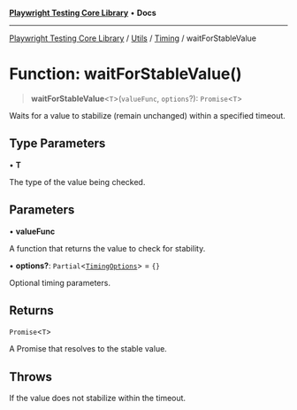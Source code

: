 [**Playwright Testing Core Library**](../../../../../README.md) • **Docs**

***

[Playwright Testing Core Library](../../../../../README.md) / [Utils](../../../README.md) / [Timing](../README.md) / waitForStableValue

# Function: waitForStableValue()

> **waitForStableValue**\<`T`\>(`valueFunc`, `options`?): `Promise`\<`T`\>

Waits for a value to stabilize (remain unchanged) within a specified timeout.

## Type Parameters

• **T**

The type of the value being checked.

## Parameters

• **valueFunc**

A function that returns the value to check for stability.

• **options?**: `Partial`\<[`TimingOptions`](../../../../../type-aliases/TimingOptions.md)\> = `{}`

Optional timing parameters.

## Returns

`Promise`\<`T`\>

A Promise that resolves to the stable value.

## Throws

If the value does not stabilize within the timeout.

